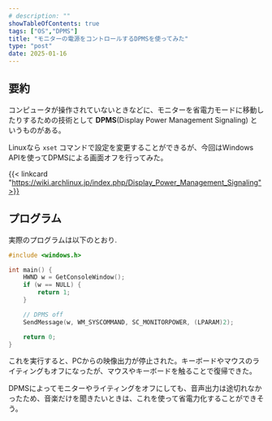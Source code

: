 ```yaml
---
# description: ""
showTableOfContents: true
tags: ["OS","DPMS"]
title: "モニターの電源をコントロールするDPMSを使ってみた"
type: "post"
date: 2025-01-16
---
```


## 要約
コンピュータが操作されていないときなどに、モニターを省電力モードに移動したりするための技術として **DPMS**(Display Power Management Signaling) というものがある。

Linuxなら `xset` コマンドで設定を変更することができるが、今回はWindows APIを使ってDPMSによる画面オフを行ってみた。

{{< linkcard "https://wiki.archlinux.jp/index.php/Display_Power_Management_Signaling">}}


## プログラム
実際のプログラムは以下のとおり. 

```c++
#include <windows.h>

int main() {
    HWND w = GetConsoleWindow();
    if (w == NULL) {
        return 1;
    }

    // DPMS off
    SendMessage(w, WM_SYSCOMMAND, SC_MONITORPOWER, (LPARAM)2);

    return 0;
}
```

これを実行すると、PCからの映像出力が停止された。キーボードやマウスのライティングもオフになったが、マウスやキーボードを触ることで復帰できた。

DPMSによってモニターやライティングをオフにしても、音声出力は途切れなかったため、音楽だけを聞きたいときは、これを使って省電力化することができそう。